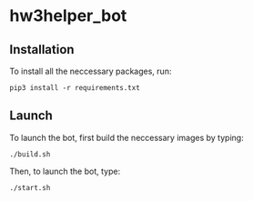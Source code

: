 # hw3helper_bot

## Installation

To install all the neccessary packages, run:

```
pip3 install -r requirements.txt
```

## Launch

To launch the bot, first build the neccessary images by typing:

```
./build.sh
```

Then, to launch the bot, type:

```
./start.sh
```